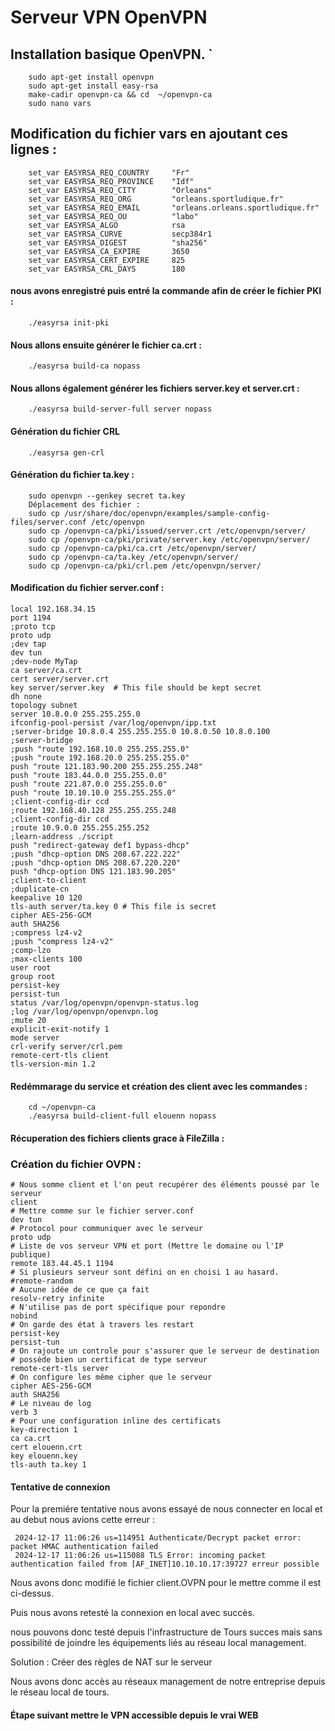 # Serveur VPN OpenVPN


## Installation basique OpenVPN. `

        sudo apt-get install openvpn
        sudo apt-get install easy-rsa
        make-cadir openvpn-ca && cd  ~/openvpn-ca
        sudo nano vars 


## Modification du fichier vars en ajoutant ces lignes :

        set_var EASYRSA_REQ_COUNTRY     "Fr"
        set_var EASYRSA_REQ_PROVINCE    "Idf"
        set_var EASYRSA_REQ_CITY        "Orleans"
        set_var EASYRSA_REQ_ORG         "orleans.sportludique.fr"
        set_var EASYRSA_REQ_EMAIL       "orleans.orleans.sportludique.fr"
        set_var EASYRSA_REQ_OU          "labo"
        set_var EASYRSA_ALGO            rsa 
        set_var EASYRSA_CURVE           secp384r1
        set_var EASYRSA_DIGEST          "sha256"
        set_var EASYRSA_CA_EXPIRE       3650
        set_var EASYRSA_CERT_EXPIRE     825
        set_var EASYRSA_CRL_DAYS        180

#### nous avons enregistré puis entré la commande afin de créer le fichier PKI :

        ./easyrsa init-pki

#### Nous allons ensuite générer le fichier ca.crt :

        ./easyrsa build-ca nopass

#### Nous allons également générer les fichiers server.key et server.crt :

        ./easyrsa build-server-full server nopass

#### Génération du fichier CRL 

        ./easyrsa gen-crl

#### Génération du fichier ta.key :

        sudo openvpn --genkey secret ta.key
        Déplacement des fichier :
        sudo cp /usr/share/doc/openvpn/examples/sample-config-files/server.conf /etc/openvpn
        sudo cp /openvpn-ca/pki/issued/server.crt /etc/openvpn/server/
        sudo cp /openvpn-ca/pki/private/server.key /etc/openvpn/server/
        sudo cp /openvpn-ca/pki/ca.crt /etc/openvpn/server/
        sudo cp /openvpn-ca/ta.key /etc/openvpn/server/
        sudo cp /openvpn-ca/pki/crl.pem /etc/openvpn/server/

#### Modification du fichier server.conf :

    local 192.168.34.15 
    port 1194 
    ;proto tcp 
    proto udp 
    ;dev tap 
    dev tun  
    ;dev-node MyTap 
    ca server/ca.crt 
    cert server/server.crt 
    key server/server.key  # This file should be kept secret 
    dh none 
    topology subnet 
    server 10.8.0.0 255.255.255.0 
    ifconfig-pool-persist /var/log/openvpn/ipp.txt   
    ;server-bridge 10.8.0.4 255.255.255.0 10.8.0.50 10.8.0.100 
    ;server-bridge 
    ;push "route 192.168.10.0 255.255.255.0" 
    ;push "route 192.168.20.0 255.255.255.0" 
    push "route 121.183.90.200 255.255.255.248" 
    push "route 183.44.0.0 255.255.0.0" 
    push "route 221.87.0.0 255.255.0.0" 
    push "route 10.10.10.0 255.255.255.0" 
    ;client-config-dir ccd 
    ;route 192.168.40.128 255.255.255.248 
    ;client-config-dir ccd 
    ;route 10.9.0.0 255.255.255.252 
    ;learn-address ./script 
    push "redirect-gateway def1 bypass-dhcp" 
    ;push "dhcp-option DNS 208.67.222.222" 
    ;push "dhcp-option DNS 208.67.220.220" 
    push "dhcp-option DNS 121.183.90.205" 
    ;client-to-client 
    ;duplicate-cn 
    keepalive 10 120 
    tls-auth server/ta.key 0 # This file is secret 
    cipher AES-256-GCM 
    auth SHA256
    ;compress lz4-v2 
    ;push "compress lz4-v2"  
    ;comp-lzo 
    ;max-clients 100 
    user root 
    group root 
    persist-key 
    persist-tun 
    status /var/log/openvpn/openvpn-status.log 
    ;log /var/log/openvpn/openvpn.log 
    ;mute 20 
    explicit-exit-notify 1 
    mode server 
    crl-verify server/crl.pem 
    remote-cert-tls client 
    tls-version-min 1.2 

#### Redémmarage du service et création des client avec les commandes :
        
        cd ~/openvpn-ca
        ./easyrsa build-client-full elouenn nopass

#### Récuperation des fichiers clients grace à FileZilla :

### Création du fichier OVPN : 

    # Nous somme client et l'on peut recupérer des éléments poussé par le serveur 
    client
    # Mettre comme sur le fichier server.conf 
    dev tun
    # Protocol pour communiquer avec le serveur
    proto udp
    # Liste de vos serveur VPN et port (Mettre le domaine ou l'IP publique) 
    remote 183.44.45.1 1194
    # Si plusieurs serveur sont défini on en choisi 1 au hasard.
    #remote-random
    # Aucune idée de ce que ça fait
    resolv-retry infinite
    # N'utilise pas de port spécifique pour repondre
    nobind
    # On garde des état à travers les restart
    persist-key
    persist-tun
    # On rajoute un controle pour s'assurer que le serveur de destination
    # possède bien un certificat de type serveur
    remote-cert-tls server
    # On configure les même cipher que le serveur
    cipher AES-256-GCM
    auth SHA256
    # Le niveau de log
    verb 3
    # Pour une configuration inline des certificats
    key-direction 1
    ca ca.crt
    cert elouenn.crt
    key elouenn.key
    tls-auth ta.key 1

#### Tentative de connexion 

Pour la premiére tentative nous avons essayé de nous connecter en local et au debut nous avions cette erreur : 

     2024-12-17 11:06:26 us=114951 Authenticate/Decrypt packet error: packet HMAC authentication failed
     2024-12-17 11:06:26 us=115088 TLS Error: incoming packet authentication failed from [AF_INET]10.10.10.17:39727 erreur possible

Nous avons donc modifié le fichier client.OVPN pour le mettre comme il est ci-dessus.


Puis nous avons retesté la connexion en local avec succès.

nous pouvons donc testé depuis l'infrastructure de Tours succes mais sans possibilité de joindre les équipements liés au réseau local management.

Solution : Créer des règles de NAT sur le serveur 

Nous avons donc accès au réseaux management de notre entreprise depuis le réseau local de tours.


#### Étape suivant mettre le VPN accessible depuis le vrai WEB 


